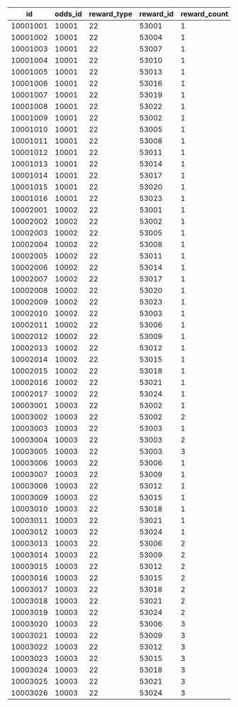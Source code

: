 |id|odds_id|reward_type|reward_id|reward_count|
| --- | --- | --- | --- | --- |
|10001001|10001|22|53001|1|
|10001002|10001|22|53004|1|
|10001003|10001|22|53007|1|
|10001004|10001|22|53010|1|
|10001005|10001|22|53013|1|
|10001006|10001|22|53016|1|
|10001007|10001|22|53019|1|
|10001008|10001|22|53022|1|
|10001009|10001|22|53002|1|
|10001010|10001|22|53005|1|
|10001011|10001|22|53008|1|
|10001012|10001|22|53011|1|
|10001013|10001|22|53014|1|
|10001014|10001|22|53017|1|
|10001015|10001|22|53020|1|
|10001016|10001|22|53023|1|
|10002001|10002|22|53001|1|
|10002002|10002|22|53002|1|
|10002003|10002|22|53005|1|
|10002004|10002|22|53008|1|
|10002005|10002|22|53011|1|
|10002006|10002|22|53014|1|
|10002007|10002|22|53017|1|
|10002008|10002|22|53020|1|
|10002009|10002|22|53023|1|
|10002010|10002|22|53003|1|
|10002011|10002|22|53006|1|
|10002012|10002|22|53009|1|
|10002013|10002|22|53012|1|
|10002014|10002|22|53015|1|
|10002015|10002|22|53018|1|
|10002016|10002|22|53021|1|
|10002017|10002|22|53024|1|
|10003001|10003|22|53002|1|
|10003002|10003|22|53002|2|
|10003003|10003|22|53003|1|
|10003004|10003|22|53003|2|
|10003005|10003|22|53003|3|
|10003006|10003|22|53006|1|
|10003007|10003|22|53009|1|
|10003008|10003|22|53012|1|
|10003009|10003|22|53015|1|
|10003010|10003|22|53018|1|
|10003011|10003|22|53021|1|
|10003012|10003|22|53024|1|
|10003013|10003|22|53006|2|
|10003014|10003|22|53009|2|
|10003015|10003|22|53012|2|
|10003016|10003|22|53015|2|
|10003017|10003|22|53018|2|
|10003018|10003|22|53021|2|
|10003019|10003|22|53024|2|
|10003020|10003|22|53006|3|
|10003021|10003|22|53009|3|
|10003022|10003|22|53012|3|
|10003023|10003|22|53015|3|
|10003024|10003|22|53018|3|
|10003025|10003|22|53021|3|
|10003026|10003|22|53024|3|
